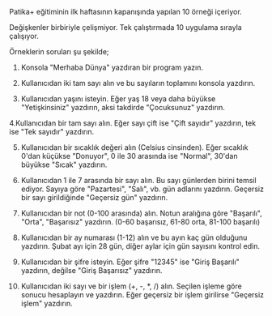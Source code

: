 Patika+ eğitiminin ilk haftasının kapanışında yapılan 10 örneği içeriyor.

Değişkenler birbiriyle çelişmiyor. Tek çalıştırmada 10 uygulama sırayla çalışıyor.

Örneklerin soruları şu şekilde;



1. Konsola "Merhaba Dünya" yazdıran bir program yazın.

2. Kullanıcıdan iki tam sayı alın ve bu sayıların toplamını konsola yazdırın.

3. Kullanıcıdan yaşını isteyin. Eğer yaş 18 veya daha büyükse "Yetişkinsiniz" yazdırın, aksi takdirde "Çocuksunuz" yazdırın.

4.Kullanıcıdan bir tam sayı alın. Eğer sayı çift ise "Çift sayıdır" yazdırın, tek ise "Tek sayıdır" yazdırın.

5. Kullanıcıdan bir sıcaklık değeri alın (Celsius cinsinden). Eğer sıcaklık 0'dan küçükse "Donuyor", 0 ile 30 arasında ise "Normal", 30'dan büyükse "Sıcak" yazdırın.

6. Kullanıcıdan 1 ile 7 arasında bir sayı alın. Bu sayı günlerden birini temsil ediyor. Sayıya göre "Pazartesi", "Salı", vb. gün adlarını yazdırın. Geçersiz bir sayı girildiğinde "Geçersiz gün" yazdırın.

7. Kullanıcıdan bir not (0-100 arasında) alın. Notun aralığına göre "Başarılı", "Orta", "Başarısız" yazdırın. (0-60 başarısız, 61-80 orta, 81-100 başarılı)

8. Kullanıcıdan bir ay numarası (1-12) alın ve bu ayın kaç gün olduğunu yazdırın. Şubat ayı için 28 gün, diğer aylar için gün sayısını kontrol edin.

9. Kullanıcıdan bir şifre isteyin. Eğer şifre "12345" ise "Giriş Başarılı" yazdırın, değilse "Giriş Başarısız" yazdırın.

10. Kullanıcıdan iki sayı ve bir işlem (+, -, *, /) alın. Seçilen işleme göre sonucu hesaplayın ve yazdırın. Eğer geçersiz bir işlem girilirse "Geçersiz işlem" yazdırın.

